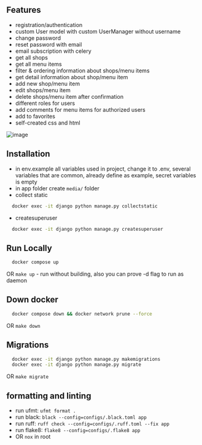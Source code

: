 ## Features
- registration/authentication
- custom User model with custom UserManager without username
- change password
- reset password with email
- email subscription with celery
- get all shops
- get all menu items
- filter & ordering information about shops/menu items
- get detail information about shop/menu item
- add new shop/menu item
- edit shops/menu item
- delete shops/menu item after confirmation
- different roles for users
- add comments for menu items for authorized users
- add to favorites
- self-created css and html

![image](https://user-images.githubusercontent.com/91421235/235482707-02124c5d-3150-4063-bc2c-e011dd5602c2.png)

## Installation
- in env.example all variables used in project, change it to .env, several variables that are common, already define as example, secret variables is empty
- in app folder create `media/` folder
- collect static
```bash
  docker exec -it django python manage.py collectstatic
```
- createsuperuser
```bash
  docker exec -it django python manage.py createsuperuser
```

## Run Locally
```bash
  docker compose up
```
OR `make up` - run without building, also you can prove -d flag to run as daemon

## Down docker
```bash
  docker compose down && docker network prune --force
```
OR `make down`

## Migrations
```bash
  docker exec -it django python manage.py makemigrations
  docker exec -it django python manage.py migrate
```
OR `make migrate`


## formatting and linting
- run ufmt: `ufmt format .`
- run black: `black --config=configs/.black.toml app`
- run ruff: `ruff check --config=configs/.ruff.toml --fix app`
- run flake8: `flake8 --config=configs/.flake8 app`
- OR `nox` in root
